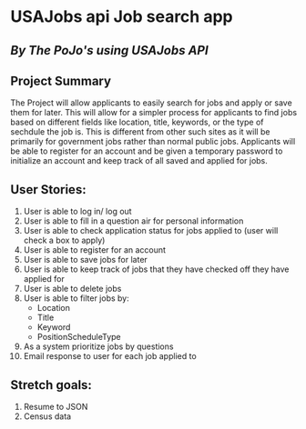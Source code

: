 USAJobs api Job search app
=======
*By The PoJo's using USAJobs API*
-----------

Project Summary
-----------
The Project will allow applicants to easily search for jobs and apply or save them for later. This will allow for a
simpler process for applicants to find jobs based on different fields like location, title, keywords, or the type of
sechdule the job is. This is different from other such sites as it will be primarily for government jobs rather
than normal public jobs. Applicants will be able to register for an account and be given a temporary password to 
initialize an account and keep track of all saved and applied for jobs.

User Stories:
-----------

1. User is able to log in/ log out
2. User is able to fill in a question air for personal information
3. User is able to check application status for jobs applied to (user will check a box to apply)
4. User is able to register for an account
5. User is able to save jobs for later
6. User is able to keep track of jobs that they have checked off they have applied for
7. User is able to delete jobs
8. User is able to filter jobs by:
	* Location
	* Title
	* Keyword
	* PositionScheduleType
9. As a system prioritize jobs by questions
10. Email response to user for each job applied to



Stretch goals:
-----------

1. Resume to JSON 
2. Census data
